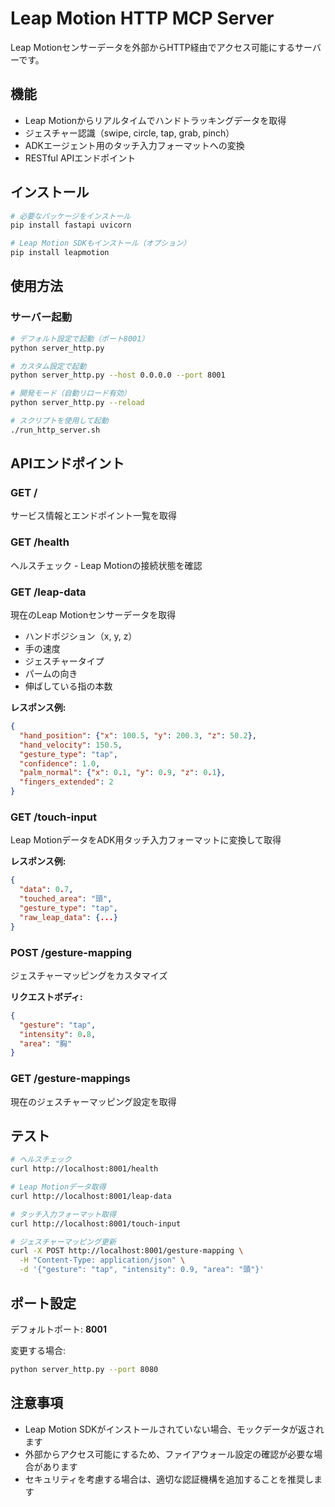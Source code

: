 # Leap Motion HTTP MCP Server

Leap Motionセンサーデータを外部からHTTP経由でアクセス可能にするサーバーです。

## 機能

- Leap Motionからリアルタイムでハンドトラッキングデータを取得
- ジェスチャー認識（swipe, circle, tap, grab, pinch）
- ADKエージェント用のタッチ入力フォーマットへの変換
- RESTful APIエンドポイント

## インストール

```bash
# 必要なパッケージをインストール
pip install fastapi uvicorn

# Leap Motion SDKもインストール（オプション）
pip install leapmotion
```

## 使用方法

### サーバー起動

```bash
# デフォルト設定で起動（ポート8001）
python server_http.py

# カスタム設定で起動
python server_http.py --host 0.0.0.0 --port 8001

# 開発モード（自動リロード有効）
python server_http.py --reload

# スクリプトを使用して起動
./run_http_server.sh
```

## APIエンドポイント

### GET /
サービス情報とエンドポイント一覧を取得

### GET /health
ヘルスチェック - Leap Motionの接続状態を確認

### GET /leap-data
現在のLeap Motionセンサーデータを取得
- ハンドポジション（x, y, z）
- 手の速度
- ジェスチャータイプ
- パームの向き
- 伸ばしている指の本数

**レスポンス例:**
```json
{
  "hand_position": {"x": 100.5, "y": 200.3, "z": 50.2},
  "hand_velocity": 150.5,
  "gesture_type": "tap",
  "confidence": 1.0,
  "palm_normal": {"x": 0.1, "y": 0.9, "z": 0.1},
  "fingers_extended": 2
}
```

### GET /touch-input
Leap MotionデータをADK用タッチ入力フォーマットに変換して取得

**レスポンス例:**
```json
{
  "data": 0.7,
  "touched_area": "頭",
  "gesture_type": "tap",
  "raw_leap_data": {...}
}
```

### POST /gesture-mapping
ジェスチャーマッピングをカスタマイズ

**リクエストボディ:**
```json
{
  "gesture": "tap",
  "intensity": 0.8,
  "area": "胸"
}
```

### GET /gesture-mappings
現在のジェスチャーマッピング設定を取得

## テスト

```bash
# ヘルスチェック
curl http://localhost:8001/health

# Leap Motionデータ取得
curl http://localhost:8001/leap-data

# タッチ入力フォーマット取得
curl http://localhost:8001/touch-input

# ジェスチャーマッピング更新
curl -X POST http://localhost:8001/gesture-mapping \
  -H "Content-Type: application/json" \
  -d '{"gesture": "tap", "intensity": 0.9, "area": "頭"}'
```

## ポート設定

デフォルトポート: **8001**

変更する場合:
```bash
python server_http.py --port 8080
```

## 注意事項

- Leap Motion SDKがインストールされていない場合、モックデータが返されます
- 外部からアクセス可能にするため、ファイアウォール設定の確認が必要な場合があります
- セキュリティを考慮する場合は、適切な認証機構を追加することを推奨します